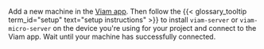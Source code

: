 Add a new machine in the [Viam app](https://app.viam.com).
Then follow the {{< glossary_tooltip term_id="setup" text="setup instructions" >}} to install `viam-server` or `viam-micro-server` on the device you're using for your project and connect to the Viam app.
Wait until your machine has successfully connected.
